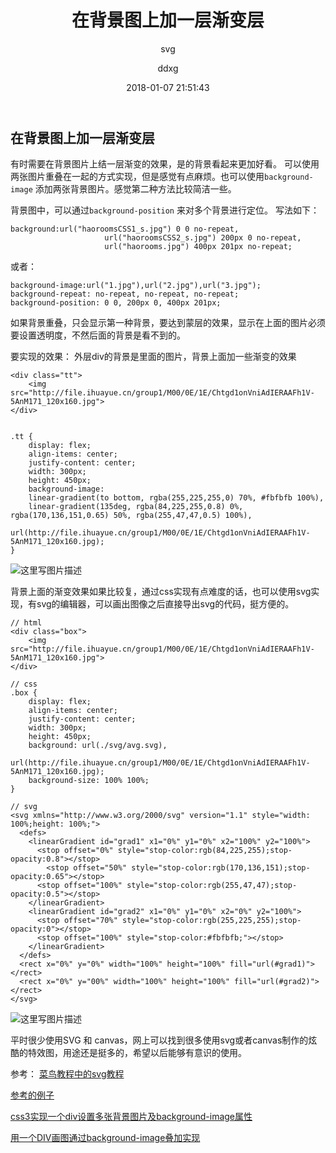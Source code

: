 ﻿---
layout:     post
title:      "在背景图上加一层渐变层"
subtitle:   "svg"
date:       2018-01-07 21:51:43
author:     "ddxg"
header-img: "img/home-bg-o.jpg"
header-mask: 0.3
catalog:    true
tags:
    - css3
    - svg
---


## **在背景图上加一层渐变层**

有时需要在背景图片上结一层渐变的效果，是的背景看起来更加好看。
可以使用两张图片重叠在一起的方式实现，但是感觉有点麻烦。也可以使用`background-image` 添加两张背景图片。感觉第二种方法比较简洁一些。

背景图中，可以通过`background-position` 来对多个背景进行定位。
写法如下：
```
background:url("haoroomsCSS1_s.jpg") 0 0 no-repeat,
                     url("haoroomsCSS2_s.jpg") 200px 0 no-repeat,
                     url("haorooms.jpg") 400px 201px no-repeat;
```
或者：

```
background-image:url("1.jpg"),url("2.jpg"),url("3.jpg");
background-repeat: no-repeat, no-repeat, no-repeat;  
background-position: 0 0, 200px 0, 400px 201px;  
```

如果背景重叠，只会显示第一种背景，要达到蒙层的效果，显示在上面的图片必须要设置透明度，不然后面的背景是看不到的。

要实现的效果：
外层div的背景是里面的图片，背景上面加一些渐变的效果

```
<div class="tt">
    <img src="http://file.ihuayue.cn/group1/M00/0E/1E/Chtgd1onVniAdIERAAFh1V-5AnM171_120x160.jpg">
</div>


.tt { 
    display: flex;
    align-items: center;
    justify-content: center;
    width: 300px;
    height: 450px;
    background-image: 
    linear-gradient(to bottom, rgba(255,225,255,0) 70%, #fbfbfb 100%), 
    linear-gradient(135deg, rgba(84,225,255,0.8) 0%, rgba(170,136,151,0.65) 50%, rgba(255,47,47,0.5) 100%), 
    url(http://file.ihuayue.cn/group1/M00/0E/1E/Chtgd1onVniAdIERAAFh1V-5AnM171_120x160.jpg);
} 
```
![这里写图片描述](http://img.blog.csdn.net/20180210201230392?watermark/2/text/aHR0cDovL2Jsb2cuY3Nkbi5uZXQvQWxpZ3VhZ3Vh/font/5a6L5L2T/fontsize/400/fill/I0JBQkFCMA==/dissolve/70)

背景上面的渐变效果如果比较复，通过css实现有点难度的话，也可以使用svg实现，有svg的编辑器，可以画出图像之后直接导出svg的代码，挺方便的。

```
// html
<div class="box">
    <img src="http://file.ihuayue.cn/group1/M00/0E/1E/Chtgd1onVniAdIERAAFh1V-5AnM171_120x160.jpg">
</div>

// css
.box {
    display: flex;
    align-items: center;
    justify-content: center;
    width: 300px;
    height: 450px;
    background: url(./svg/avg.svg),
                url(http://file.ihuayue.cn/group1/M00/0E/1E/Chtgd1onVniAdIERAAFh1V-5AnM171_120x160.jpg);
    background-size: 100% 100%;
}

// svg
<svg xmlns="http://www.w3.org/2000/svg" version="1.1" style="width: 100%;height: 100%;">
  <defs>
    <linearGradient id="grad1" x1="0%" y1="0%" x2="100%" y2="100%">
      <stop offset="0%" style="stop-color:rgb(84,225,255);stop-opacity:0.8"></stop>
	    <stop offset="50%" style="stop-color:rgb(170,136,151);stop-opacity:0.65"></stop>
      <stop offset="100%" style="stop-color:rgb(255,47,47);stop-opacity:0.5"></stop>
    </linearGradient>
    <linearGradient id="grad2" x1="0%" y1="0%" x2="0%" y2="100%">
      <stop offset="70%" style="stop-color:rgb(255,225,255);stop-opacity:0"></stop>
      <stop offset="100%" style="stop-color:#fbfbfb;"></stop>
    </linearGradient>
  </defs>
  <rect x="0%" y="0%" width="100%" height="100%" fill="url(#grad1)"></rect>
  <rect x="0%" y="00%" width="100%" height="100%" fill="url(#grad2)"></rect>
</svg>
```

![这里写图片描述](http://img.blog.csdn.net/20180210201107436?watermark/2/text/aHR0cDovL2Jsb2cuY3Nkbi5uZXQvQWxpZ3VhZ3Vh/font/5a6L5L2T/fontsize/400/fill/I0JBQkFCMA==/dissolve/70)

平时很少使用SVG 和  canvas，网上可以找到很多使用svg或者canvas制作的炫酷的特效图，用途还是挺多的，希望以后能够有意识的使用。

参考：
[菜鸟教程中的svg教程](http://www.runoob.com/svg/svg-inhtml.html)

[参考的例子](http://www.zhangxinxu.com/study/201109/svg-radial-gradient.html)

[css3实现一个div设置多张背景图片及background-image属性](http://blog.csdn.net/amy0821/article/details/52292872)

[用一个DIV画图通过background-image叠加实现](http://www.jb51.net/css/212402.html)